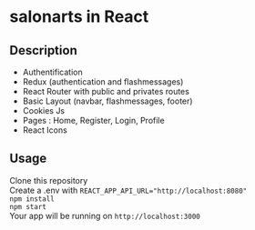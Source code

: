 # salonarts in React

## Description

* Authentification 
* Redux (authentication and flashmessages)
* React Router with public and privates routes
* Basic Layout (navbar, flashmessages, footer)
* Cookies Js
* Pages : Home, Register, Login, Profile
* React Icons

## Usage

Clone this repository  
Create a .env with `REACT_APP_API_URL="http://localhost:8080"`    
`npm install`  
`npm start`  
Your app will be running on `http://localhost:3000`  
